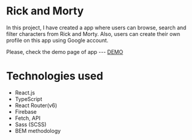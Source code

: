 # Rick and Morty
  In this project, I have created a app where users can browse, search and filter characters from Rick and Morty.
  Also, users can create their own profile on this app using Google account.
  
 Please, check the demo page of app --- [DEMO](https://valntyn.github.io/rick-morty-test/#/)
  
  # Technologies used
- React.js
- TypeScript
- React Router(v6)
- Firebase
- Fetch, API
- Sass (SCSS)
- BEM methodology
 
